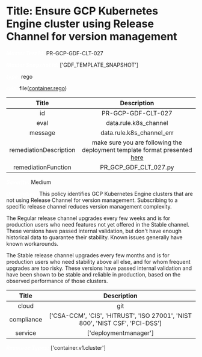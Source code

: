 



# Title: Ensure GCP Kubernetes Engine cluster using Release Channel for version management


***<font color="white">Master Test Id:</font>*** PR-GCP-GDF-CLT-027

***<font color="white">Master Snapshot Id:</font>*** ['GDF_TEMPLATE_SNAPSHOT']

***<font color="white">type:</font>*** rego

***<font color="white">rule:</font>*** file([container.rego])  
  
  
  
  

|Title|Description|
| :---: | :---: |
|id|PR-GCP-GDF-CLT-027|
|eval|data.rule.k8s_channel|
|message|data.rule.k8s_channel_err|
|remediationDescription|make sure you are following the deployment template format presented <a href='https://cloud.google.com/kubernetes-engine/docs/reference/rest/v1/projects.locations.clusters' target='_blank'>here</a> |
|remediationFunction|PR_GCP_GDF_CLT_027.py|


***<font color="white">Severity:</font>*** Medium

***<font color="white">Description:</font>*** This policy identifies GCP Kubernetes Engine clusters that are not using Release Channel for version management. Subscribing to a specific release channel reduces version management complexity. 

The Regular release channel upgrades every few weeks and is for production users who need features not yet offered in the Stable channel. These versions have passed internal validation, but don't have enough historical data to guarantee their stability. Known issues generally have known workarounds.

The Stable release channel upgrades every few months and is for production users who need stability above all else, and for whom frequent upgrades are too risky. These versions have passed internal validation and have been shown to be stable and reliable in production, based on the observed performance of those clusters.  
  
  

|Title|Description|
| :---: | :---: |
|cloud|git|
|compliance|['CSA-CCM', 'CIS', 'HITRUST', 'ISO 27001', 'NIST 800', 'NIST CSF', 'PCI-DSS']|
|service|['deploymentmanager']|


***<font color="white">Resource Types:</font>*** ['container.v1.cluster']


[container.rego]: https://github.com/prancer-io/prancer-compliance-test/tree/master/google/iac/container.rego
